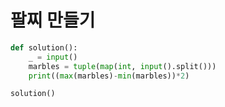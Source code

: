 # 팔찌 만들기

```python
def solution():
    _ = input()
    marbles = tuple(map(int, input().split()))
    print((max(marbles)-min(marbles))*2)

solution()
```

